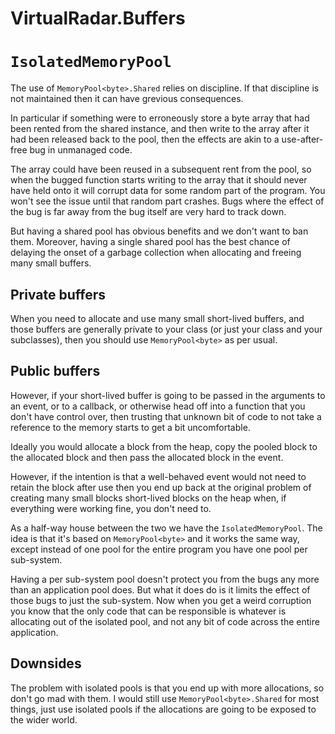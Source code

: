 ﻿# VirtualRadar.Buffers

# `IsolatedMemoryPool`

The use of `MemoryPool<byte>.Shared` relies on discipline. If that discipline
is not maintained then it can have grevious consequences.

In particular if something were to erroneously store a byte array that had been
rented from the shared instance, and then write to the array after it had been
released back to the pool, then the effects are akin to a use-after-free bug in
unmanaged code.

The array could have been reused in a subsequent rent from the pool, so when the
bugged function starts writing to the array that it should never have held onto
it will corrupt data for some random part of the program. You won't see the issue
until that random part crashes. Bugs where the effect of the bug is far away from
the bug itself are very hard to track down.

But having a shared pool has obvious benefits and we don't want to ban them.
Moreover, having a single shared pool has the best chance of delaying the onset of
a garbage collection when allocating and freeing many small buffers.

## Private buffers

When you need to allocate and use many small short-lived buffers, and those
buffers are generally private to your class (or just your class and your subclasses),
then you should use `MemoryPool<byte>` as per usual.

## Public buffers

However, if your short-lived buffer is going to be passed in the arguments to
an event, or to a callback, or otherwise head off into a function that you don't
have control over, then trusting that unknown bit of code to not take a reference
to the memory starts to get a bit uncomfortable.

Ideally you would allocate a block from the heap, copy the pooled block to the
allocated block and then pass the allocated block in the event.

However, if the intention is that a well-behaved event would not need to retain
the block after use then you end up back at the original problem of creating many
small blocks short-lived blocks on the heap when, if everything were working fine,
you don't need to.

As a half-way house between the two we have the `IsolatedMemoryPool`. The idea is that
it's based on `MemoryPool<byte>` and it works the same way, except instead of one pool
for the entire program you have one pool per sub-system.

Having a per sub-system pool doesn't protect you from the bugs any more than an
application pool does. But what it does do is it limits the effect of those bugs to
just the sub-system. Now when you get a weird corruption you know that the only code
that can be responsible is whatever is allocating out of the isolated pool, and not
any bit of code across the entire application.

## Downsides

The problem with isolated pools is that you end up with more allocations, so don't go
mad with them. I would still use `MemoryPool<byte>.Shared` for most things, just use
isolated pools if the allocations are going to be exposed to the wider world.
